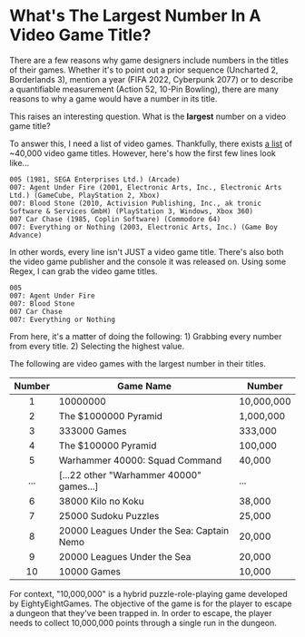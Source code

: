 # What's The Largest Number In A Video Game Title?
There are a few reasons why game designers include numbers in the titles of their games. Whether it's to point out a prior sequence (Uncharted 2, Borderlands 3), mention a year (FIFA 2022, Cyberpunk 2077) or to describe a quantifiable measurement (Action 52, 10-Pin Bowling), there are many reasons to why a game would have a number in its title.

This raises an interesting question. What is the **largest** number on a video game title?

To answer this, I need a list of video games. Thankfully, there exists [a list](https://archive.ph/PXf1r) of ~40,000 video game titles. However, here's how the first few lines look like...

```
005 (1981, SEGA Enterprises Ltd.) (Arcade)
007: Agent Under Fire (2001, Electronic Arts, Inc., Electronic Arts Ltd.) (GameCube, PlayStation 2, Xbox)
007: Blood Stone (2010, Activision Publishing, Inc., ak tronic Software & Services GmbH) (PlayStation 3, Windows, Xbox 360)
007 Car Chase (1985, Coplin Software) (Commodore 64)
007: Everything or Nothing (2003, Electronic Arts, Inc.) (Game Boy Advance)
```

In other words, every line isn't JUST a video game title. There's also both the video game publisher and the console it was released on. Using some Regex, I can grab the video game titles.

```
005
007: Agent Under Fire
007: Blood Stone
007 Car Chase
007: Everything or Nothing
```

From here, it's a matter of doing the following:
	1) Grabbing every number from every title.
	2) Selecting the highest value.

The following are video games with the largest number in their titles.

| Number | Game Name                                 | Number     |
|:------:|-------------------------------------------|------------|
| 1      | 10000000                                  | 10,000,000 |
| 2      | The $1000000 Pyramid                      | 1,000,000  |
| 3      | 333000 Games                              | 333,000    |
| 4      | The $100000 Pyramid                       | 100,000    |
| 5      | Warhammer 40000: Squad Command            | 40,000     |
| ...    | [...22 other "Warhammer 40000" games...]  | ...        |
| 6      | 38000 Kilo no Koku                        | 38,000     |
| 7      | 25000 Sudoku Puzzles                      | 25,000     |
| 8      | 20000 Leagues Under the Sea: Captain Nemo | 20,000     |
| 9      | 20000 Leagues Under the Sea               | 20,000     |
| 10     | 10000 Games                               | 10,000     |

For context, "10,000,000" is a hybrid puzzle-role-playing game developed by EightyEightGames. The objective of the game is for the player to escape a dungeon that they've been trapped in. In order to escape, the player needs to collect 10,000,000 points through a single run in the dungeon.
